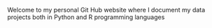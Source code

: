Welcome to my personal Git Hub website where I document my data projects both in Python and R programming languages

